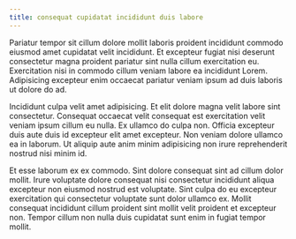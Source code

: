 ```yaml
---
title: consequat cupidatat incididunt duis labore
---
```


Pariatur tempor sit cillum dolore mollit laboris proident incididunt commodo eiusmod amet cupidatat velit incididunt. Et excepteur fugiat nisi deserunt consectetur magna proident pariatur sint nulla cillum exercitation eu. Exercitation nisi in commodo cillum veniam labore ea incididunt Lorem. Adipisicing excepteur enim occaecat pariatur veniam ipsum ad duis laboris ut dolore do ad.

Incididunt culpa velit amet adipisicing. Et elit dolore magna velit labore sint consectetur. Consequat occaecat velit consequat est exercitation velit veniam ipsum cillum eu nulla. Ex ullamco do culpa non. Officia excepteur duis aute duis id excepteur elit amet excepteur. Non veniam dolore ullamco ea in laborum. Ut aliquip aute anim minim adipisicing non irure reprehenderit nostrud nisi minim id.

Et esse laborum ex ex commodo. Sint dolore consequat sint ad cillum dolor mollit. Irure voluptate dolore consequat nisi consectetur incididunt aliqua excepteur non eiusmod nostrud est voluptate. Sint culpa do eu excepteur exercitation qui consectetur voluptate sunt dolor ullamco ex. Mollit consequat incididunt cillum proident sint mollit velit proident et excepteur non. Tempor cillum non nulla duis cupidatat sunt enim in fugiat tempor mollit.